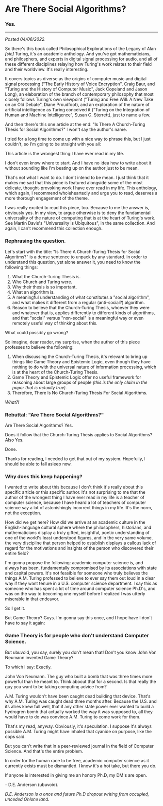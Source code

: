 # Are There Social Algorithms?
  
### Yes.
  
---

*Posted 04/06/2022.*
 
So there's this book called Philosophical Explorations of the Legacy of Alan *\[sic]* Turing, it's an academic anthology. And you've got mathematicians, and philosphers, and experts in digital signal processing for audio, and all of these different disciplines relaying how Turing's work relates to their field and their worldview. It's really interesting.

It covers topics as diverse as the origins of computer music and digital signal processing ("The Early History of Voice Encryption", Craig Baur, and "Turing and the History of Computer Music", Jack Copeland and Jason Long), an elaboration of the branch of contemporary philosophy that most closely follows Turing's own viewpoint ("Turing and Free Will: A New Take on an Old Debate", Diane Proudfoot), and an exploration of the nature of artificial intelligence as Turing conceived it ("Turing on the Integration of Human and Machine Intelligence", Susan G. Sterrett), just to name a few.

And then there's this one article at the end: "Is There A Church-Turing Thesis for Social Algorithms?" I won't say the author's name.

I tried for a long time to come up with a nice way to phrase this, but I just couldn't, so I'm going to be straight with you all:

This article is the wrongest thing I have ever read in my life.

I don't even know where to start. And I have no idea how to write about it without sounding like I'm beating up on the author just to be mean.

That's not what I want to do. I don't intend to be mean. I just think that it makes me sad that this piece is featured alongside some of the most delicate, thought-provoking work I have ever read in my life. This anthology, which again, I recommend wholeheartedly and urge you to read, deserves a more thorough engagement of the theme.

I was really excited to read this piece, too. Because to me the answer is, obviously yes. In my view, to argue otherwise is to deny the fundamental universality of the nature of computing that is at the heart of Turing's work. See Martin Davis's "Universality is Ubiquitous", in the same collection. And again, I can't recommend this collection enough.

### Rephrasing the question.

Let's start with the title: "Is There A Church-Turing Thesis for Social Algoritms?" is a dense sentence to unpack by any standard. In order to understand this question, yet alone answer it, you need to know the following things:

1. What the Church-Turing Thesis is.
2. Who Church and Turing were.
3. Why their thesis is so important.
4. What an algorithm is.
5. A meaningful understanding of what constitutes a "social algorithm", and what makes it different from a regular (anti-social?) algorithm.
6. Reason to believe that the Church-Turing Thesis, whoever they were and whatever that is, applies differently to different kinds of algorithms, and that "social" versus "non-social" is a meaningful way or even remotely useful way of thinking about this.

What could possibly go wrong?

So imagine, dear reader, my surprise, when the author of this piece professes to believe the following:

1. When discussing the Church-Turing Thesis, it's relevant to bring up things like Game Theory and Epistemic Logic, even though they have nothing to do with the universal nature of information processing, which is at the heart of the Church-Turing Thesis.
2. Game Theory and Epistemic Logic offer no useful framework for reasoning about large groups of people *(this is the only claim in the paper that is actually true).*
3. Therefore, There Is No Church-Turing Thesis For Social Algorithms.

*What?!*

### Rebuttal: "Are There Social Algorithms?"

Are There Social Algorithms? Yes.

Does it follow that the Church-Turing Thesis applies to Social Algorithms? Also Yes.

Done.

Thanks for reading, I needed to get that out of my system. Hopefully, I should  be able to fall asleep now.

### Why does this keep happening?

I wanted to write about this because I don't think it's really about this specific article or this specific author. It's not surprising to me that the author of the wrongest thing I have ever read in my life is a teacher of computer science, because I have heard a lot of teachers of computer science say a lot of astonishingly incorrect things in my life. It's the norm, not the exception.

How did we get here? How did we arrive at an academic culture in the English-language cultural sphere where the philosophers, historians, and mathematicians display a truly gifted, insightful, poetic understanding of one of the world's least understood figures, and in the very same volume, the very discipline that person helped to establish displays a callous lack of regard for the motivations and insights of the person who discovered their entire field?

I'm gonna propose the following: academic computer science is, and always has been, fundamentally compromised by its associations with state and capital powers. It's not feasible for someone who truly believes the things A.M. Turing professed to believe to ever say them out loud in a clear way if they want tenure in a U.S. computer science department. I say this as someone who has spent a lot of time around computer science Ph.D's, and was on the way to becoming one myself before I realized I was utterly miserable in that endeavor.

So I get it.

But Game Theory? Guys. I'm gonna say this once, and I hope have I don't have to say it again:

### Game Theory is for people who don't understand Computer Science.

But ubuvoid, you say, surely you don't mean that! Don't you know John Von Neumann invented Game Theory?

To which I say: Exactly.

John Von Neumann. The guy who built a bomb that was three times more powerful than he meant to. Think aboout that for a second. Is that really the guy you want to be taking computing advice from?

A.M. Turing wouldn't have been caught dead building that device. That's why A.M. Turing was caught dead three months after. Because the U.S. and its allies knew full well, that if any other state power ever wanted to build a hydrogren bomb that actually worked the way it was supposed to, all they would have to do was convince A.M. Turing to come work for them.

That's my read, anyway. Obviously, it's speculation. I suppose it's always possible A.M. Turing might have inhaled that cyanide on purpose, like the cops said.

But you can't write that in a peer-reviewed journal in the field of Computer Science. And that's the entire problem.

In order for the human race to be free, academic computer science as it currently exists must be dismantled. I know it's a hot take, but there you do.

If anyone is interested in giving me an honory Ph.D, my DM's are open.

\- D.E. Anderson (ubuvoid).
 
 *D.E. Anderson is a once and future Ph.D dropout writing from occupied, unceded Ohlone land.*



